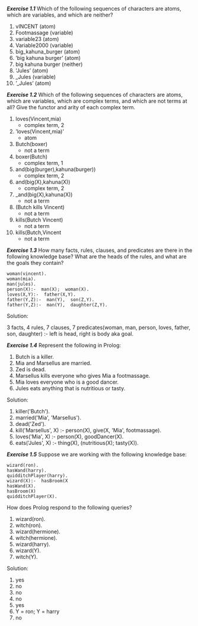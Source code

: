 ***Exercise  1.1*** Which of the following sequences of characters are atoms, which are variables, and which are neither?

1. vINCENT (atom)
2. Footmassage (variable)
3. variable23 (atom)
4. Variable2000 (variable)
5. big_kahuna_burger (atom)
6. ’big  kahuna  burger’ (atom)
7. big  kahuna  burger (neither)
8. ’Jules’ (atom)
9. _Jules (variable)
10. ’_Jules’ (atom)

***Exercise  1.2*** Which of the following sequences of characters are atoms, which are variables, which are complex terms, and which are not terms at all? Give the functor and arity of each complex term.

1. loves(Vincent,mia)
   - complex term, 2
1. ’loves(Vincent,mia)’
   - atom
1. Butch(boxer)
   - not a term
1. boxer(Butch)
   - complex term, 1
1. and(big(burger),kahuna(burger))
   - complex term, 2
1. and(big(X),kahuna(X))
   - complex term, 2
1. _and(big(X),kahuna(X)) 
   - not a term
1. (Butch  kills  Vincent)
   - not a term
1. kills(Butch  Vincent)
   - not a term
1. kills(Butch,Vincent
   - not a term


***Exercise  1.3*** How many facts, rules, clauses, and predicates are there in the following knowledge base? 
What are the heads of the rules, and what are the goals they contain?

    woman(vincent).
    woman(mia).
    man(jules).
    person(X):-  man(X);  woman(X).
    loves(X,Y):-  father(X,Y).
    father(Y,Z):-  man(Y),  son(Z,Y).
    father(Y,Z):-  man(Y),  daughter(Z,Y).

Solution:  

3 facts, 4 rules, 7 clauses, 7 predicates(woman, man, person, loves, father, son, daughter)
:- left is head, right is body aka goal.

***Exercise  1.4*** Represent the following in Prolog:

1. Butch is a killer.
2. Mia and Marsellus are married.
3. Zed is dead.
4. Marsellus kills everyone who gives Mia a footmassage.
5. Mia loves everyone who is a good dancer.
6. Jules eats anything that is nutritious or tasty.

Solution:
1. killer('Butch').
2. married('Mia', 'Marsellus').
3. dead('Zed').
4. kill('Marsellus', X) :- person(X), give(X, 'Mia', footmassage).
5. loves('Mia', X) :- person(X), goodDancer(X).
6. eats('Jules', X) :- thing(X), (nutritious(X); tasty(X)).

***Exercise  1.5*** Suppose we are working with the following knowledge base:

    wizard(ron).
    hasWand(harry).
    quidditchPlayer(harry).
    wizard(X):-  hasBroom(X
    hasWand(X).
    hasBroom(X)
    quidditchPlayer(X).

How does Prolog respond to the following queries?

1. wizard(ron).
2. witch(ron).
3. wizard(hermione).
4. witch(hermione).
5. wizard(harry).
6. wizard(Y).
7. witch(Y).

Solution:
1. yes
2. no
3. no
4. no
5. yes
6. Y = ron; Y = harry
7. no

